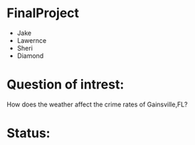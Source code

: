 # FinalProject
- Jake
- Lawernce 
- Sheri 
- Diamond

# Question of intrest: 
How does the weather affect the crime rates of Gainsville,FL?

# Status:

